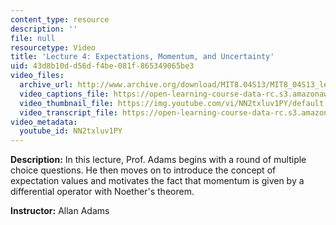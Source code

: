 ```yaml
---
content_type: resource
description: ''
file: null
resourcetype: Video
title: 'Lecture 4: Expectations, Momentum, and Uncertainty'
uid: 43d8b10d-d56d-f4be-081f-865349065be3
video_files:
  archive_url: http://www.archive.org/download/MIT8.04S13/MIT8_04S13_lec04_300k.mp4
  video_captions_file: https://open-learning-course-data-rc.s3.amazonaws.com/8-04-quantum-physics-i-spring-2013/5e150b52d0fa5606b9a1072f9185688f_NN2txluv1PY.vtt
  video_thumbnail_file: https://img.youtube.com/vi/NN2txluv1PY/default.jpg
  video_transcript_file: https://open-learning-course-data-rc.s3.amazonaws.com/8-04-quantum-physics-i-spring-2013/7d1d673da716edcc946f986afad93139_NN2txluv1PY.pdf
video_metadata:
  youtube_id: NN2txluv1PY
---
```


**Description:** In this lecture, Prof. Adams begins with a round of multiple choice questions. He then moves on to introduce the concept of expectation values and motivates the fact that momentum is given by a differential operator with Noether's theorem.

**Instructor:** Allan Adams